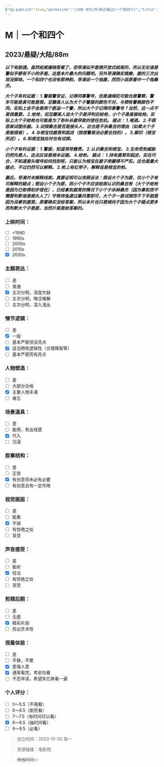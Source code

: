 ```yaml
---
{"dg-publish":true,"permalink":"/300 评价/M/新近看过/一个和四个/","title":"一个和四个","tags":["M","分类"],"created":"2023-10-30T16:33:20.640+08:00","updated":"2024-01-12T12:02:28.926+08:00"}
---
```



# M｜一个和四个
## 2023/悬疑/大陆/88m
***以下有剧透。虽然结尾揭晓答案了，但导演似乎是想开放式结尾的，所以无论谁是警似乎都有不小的矛盾，这是本片最大的问题吧。另外导演确实稚嫩，鹿的三次出现没那味，一个和四个也没有那神韵，导演说一个指鹿，然而小说原著中一个指桑杰。***

***大个子有利证据：
1.警服警官证，记得同事警号，但是通缉犯可能也是警察，警车可能是真可能是假。豆瓣高人认为大个子警服的颜色不对，与牺牲警察颜色不同。实际上会不会是两个匪追一个警，所以大个子记得同事警号？当然，这一点不是很重要。
2.给枪，但豆瓣高人说大个子是评判后给枪，小个子是直接给枪。实际上大个子给枪也可能是为了弥补杀鹿导致的信任危机。
疑点：
1.喝酒。
2.不假思索试图杀鹿。
3.试探桑吉是否是接头人，这也是不杀桑吉的理由（如果大个子是偷猎者）。
4.与根宝找鹿茸和狐皮（按理警是没必要去找的）。
5.脚印（根宝所述）。
6.和根宝独处时也有试探。***

***小个子有利证据：
1.警服，知道领导籍贯。
2.认识桑吉和根宝。
3.生命受到威胁仍然先救人，这点应该是根本证据。
4.给枪。
疑点：
1.持有鹿茸和狐皮，实在巧合，不知道接头暗号如何找到呢，只能认为根宝在屋子旁藏得不严实。这也是最大疑点，不过仍然可以解释。
2.枪上有红带子，解释说是根宝的枪。***

***最后，导演并未解释线索。真要证明可以用假设法：假设大个子为匪，仅小个子有可解释的疑点；假设小个子为匪，则小个子不应该给刚认识的桑吉枪（大个子给枪是因为已取得初步信任），已经拿到鹿茸的情况下小个子杀掉桑杰（因为拿到货不需要判断谁是接头人了）守株待兔渡过暴风雪即可，大个子一直试探而不下手就是因为没拿到鹿茸。原著确实没给答案，所以本片也只是倾向于因为大个子疑点更多而判断大个子是匪，当然片尾是给答案的。***
### 上映时间：
- [ ] <1990
- [ ] 1990s
- [ ] 2000s
- [ ] 2010s
- [x] 2020s
### 主题表达：
- [ ] 差
- [ ] 普通
- [x] 主次分明，深度欠缺
- [ ] 主次分明，晦涩难解
- [ ] 主次分明，深入浅出
### 情节逻辑：
- [ ] 差
- [x] 一般
- [ ] 基本严密但没亮点
- [x] 适当牺牲逻辑性（合理降智等）
- [ ] 基本严密而有亮点
### 人物塑造：
- [ ] 差
- [ ] 大部分合格
- [x] 主要人物丰满
- [ ] 难忘
### 场景道具：
- [ ] 差
- [ ] 能用，有出戏感
- [x] 代入
- [ ] 沉浸
### 叙事结构：
- [ ] 差
- [ ] 正常
- [x] 有创意但未必有必要
- [ ] 有创意且有一定作用
### 视觉画面：
- [ ] 差
- [ ] 能看
- [x] 不错
- [ ] 有惊艳之处
- [ ] 享受
### 声音感受：
- [ ] 差
- [ ] 能听
- [x] 恰当
- [ ] 有惊艳之处
- [ ] 享受
### 剪辑后期：
- [ ] 差
- [ ] 无感
- [x] 精彩片段
- [ ] 剪出艺术性
### 观看体验：
- [ ] 差
- [ ] 平静，不累
- [x] 差强人意
- [x] 通宵看完，考前勿看
- [ ] 不忍卒读，希望失忆再看一遍
### 个人评分：
- [ ] 0～5.5（不用看）
- [ ] 6～6.5（剧荒看）
- [ ] 7～7.5（有时间可以看）
- [x] 8～8.5（抽时间看）
- [ ] 9～9.5（必看）

>创立时间：2023-10-30 周一

>资源链接：电影院

>~~修改时间：~~



